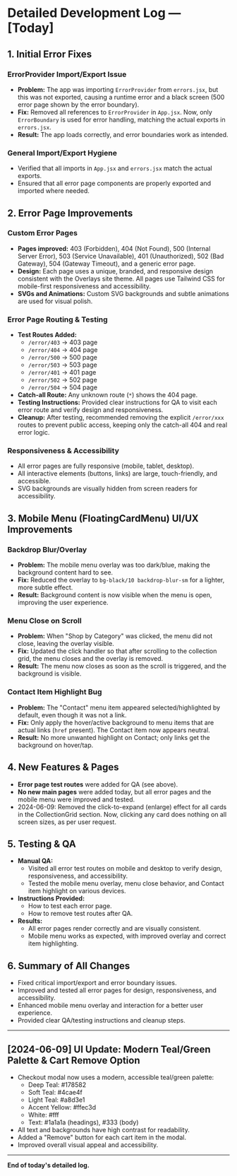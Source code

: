 # Detailed Development Log — [Today]

## 1. Initial Error Fixes

### ErrorProvider Import/Export Issue
- **Problem:** The app was importing `ErrorProvider` from `errors.jsx`, but this was not exported, causing a runtime error and a black screen (500 error page shown by the error boundary).
- **Fix:** Removed all references to `ErrorProvider` in `App.jsx`. Now, only `ErrorBoundary` is used for error handling, matching the actual exports in `errors.jsx`.
- **Result:** The app loads correctly, and error boundaries work as intended.

### General Import/Export Hygiene
- Verified that all imports in `App.jsx` and `errors.jsx` match the actual exports.
- Ensured that all error page components are properly exported and imported where needed.

## 2. Error Page Improvements

### Custom Error Pages
- **Pages improved:** 403 (Forbidden), 404 (Not Found), 500 (Internal Server Error), 503 (Service Unavailable), 401 (Unauthorized), 502 (Bad Gateway), 504 (Gateway Timeout), and a generic error page.
- **Design:** Each page uses a unique, branded, and responsive design consistent with the Overlays site theme. All pages use Tailwind CSS for mobile-first responsiveness and accessibility.
- **SVGs and Animations:** Custom SVG backgrounds and subtle animations are used for visual polish.

### Error Page Routing & Testing
- **Test Routes Added:**
  - `/error/403` → 403 page
  - `/error/404` → 404 page
  - `/error/500` → 500 page
  - `/error/503` → 503 page
  - `/error/401` → 401 page
  - `/error/502` → 502 page
  - `/error/504` → 504 page
- **Catch-all Route:** Any unknown route (`*`) shows the 404 page.
- **Testing Instructions:** Provided clear instructions for QA to visit each error route and verify design and responsiveness.
- **Cleanup:** After testing, recommended removing the explicit `/error/xxx` routes to prevent public access, keeping only the catch-all 404 and real error logic.

### Responsiveness & Accessibility
- All error pages are fully responsive (mobile, tablet, desktop).
- All interactive elements (buttons, links) are large, touch-friendly, and accessible.
- SVG backgrounds are visually hidden from screen readers for accessibility.

## 3. Mobile Menu (FloatingCardMenu) UI/UX Improvements

### Backdrop Blur/Overlay
- **Problem:** The mobile menu overlay was too dark/blue, making the background content hard to see.
- **Fix:** Reduced the overlay to `bg-black/10 backdrop-blur-sm` for a lighter, more subtle effect.
- **Result:** Background content is now visible when the menu is open, improving the user experience.

### Menu Close on Scroll
- **Problem:** When "Shop by Category" was clicked, the menu did not close, leaving the overlay visible.
- **Fix:** Updated the click handler so that after scrolling to the collection grid, the menu closes and the overlay is removed.
- **Result:** The menu now closes as soon as the scroll is triggered, and the background is visible.

### Contact Item Highlight Bug
- **Problem:** The "Contact" menu item appeared selected/highlighted by default, even though it was not a link.
- **Fix:** Only apply the hover/active background to menu items that are actual links (`href` present). The Contact item now appears neutral.
- **Result:** No more unwanted highlight on Contact; only links get the background on hover/tap.

## 4. New Features & Pages
- **Error page test routes** were added for QA (see above).
- **No new main pages** were added today, but all error pages and the mobile menu were improved and tested.
- 2024-06-09: Removed the click-to-expand (enlarge) effect for all cards in the CollectionGrid section. Now, clicking any card does nothing on all screen sizes, as per user request.

## 5. Testing & QA
- **Manual QA:**
  - Visited all error test routes on mobile and desktop to verify design, responsiveness, and accessibility.
  - Tested the mobile menu overlay, menu close behavior, and Contact item highlight on various devices.
- **Instructions Provided:**
  - How to test each error page.
  - How to remove test routes after QA.
- **Results:**
  - All error pages render correctly and are visually consistent.
  - Mobile menu works as expected, with improved overlay and correct item highlighting.

## 6. Summary of All Changes
- Fixed critical import/export and error boundary issues.
- Improved and tested all error pages for design, responsiveness, and accessibility.
- Enhanced mobile menu overlay and interaction for a better user experience.
- Provided clear QA/testing instructions and cleanup steps.

---

## [2024-06-09] UI Update: Modern Teal/Green Palette & Cart Remove Option

- Checkout modal now uses a modern, accessible teal/green palette:
  - Deep Teal: #178582
  - Soft Teal: #4cae4f
  - Light Teal: #a8d3e1
  - Accent Yellow: #ffec3d
  - White: #fff
  - Text: #1a1a1a (headings), #333 (body)
- All text and backgrounds have high contrast for readability.
- Added a "Remove" button for each cart item in the modal.
- Improved overall visual appeal and accessibility.

---

**End of today's detailed log.** 